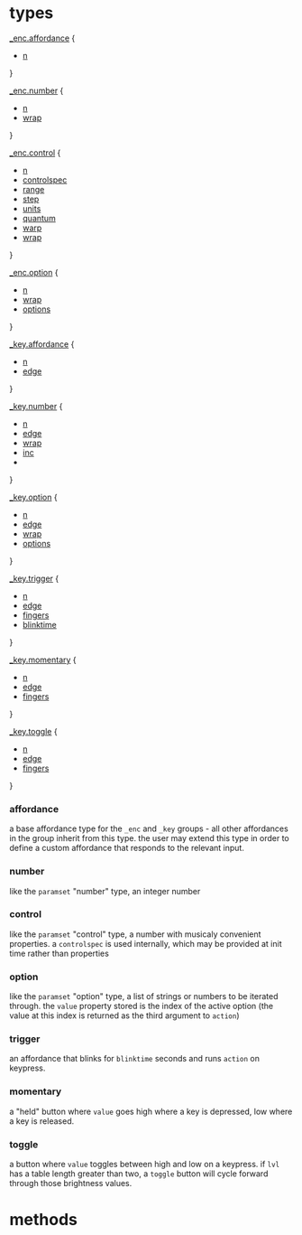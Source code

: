 # types

[_enc.affordance](#affordance) {
  - [n](#n)
  
}

[_enc.number](#number) {
  - [n](#n)
  - [wrap](#wrap)
  
}

[_enc.control](#control) {
  - [n](#n)
  - [controlspec](#controlspec)
  - [range](#range)
  - [step](#step)
  - [units](#units)
  - [quantum](#quantum)
  - [warp](#warp)
  - [wrap](#wrap)
  
}

[_enc.option](#option) {
  - [n](#n)
  - [wrap](#wrap)
  - [options](#options)
  
}

[_key.affordance](#affordance) {
  - [n](#n)
  - [edge](../doc/grid.md#edge)
  
}

[_key.number](#number) {
  - [n](#n)
  - [edge](../doc/grid.md#edge)
  - [wrap](#wrap)
  - [inc](#inc)
  -
  
}

[_key.option](#option) {
  - [n](#n)
  - [edge](../doc/grid.md#edge)
  - [wrap](#wrap)
  - [options](#options)
  
}

[_key.trigger](#trigger) {
  - [n](#n)
  - [edge](../doc/grid.md#edge)
  - [fingers](../doc/grid.md#fingers)
  - [blinktime](../doc/grid.md#blinktime)
  
}

[_key.momentary](#momentary) {
  - [n](#n)
  - [edge](../doc/grid.md#edge)
  - [fingers](../doc/grid.md#fingers)
  
}

[_key.toggle](#toggle) {
  - [n](#n)
  - [edge](../doc/grid.md#edge)
  - [fingers](../doc/grid.md#fingers)
  
}

### affordance

a base affordance type for the `_enc` and `_key` groups - all other affordances in the group inherit from this type. the user may extend this type in order to define a custom affordance that responds to the relevant input.

### number

like the `paramset` "number" type, an integer number

### control

like the `paramset` "control" type, a number with musicaly convenient properties. a `controlspec` is used internally, which may be provided at init time rather than properties

### option

like the `paramset` "option" type, a list of strings or numbers to be iterated through. the `value` property stored is the index of the active option (the value at this index is returned as the third argument to `action`)

### trigger

an affordance that blinks for `blinktime` seconds and runs `action` on keypress.

### momentary

a "held" button where `value` goes high where a key is depressed, low where a key is released.

### toggle

a button where `value` toggles between high and low on a keypress. if `lvl` has a table length greater than two, a `toggle` button will cycle forward through those brightness values.

# methods

